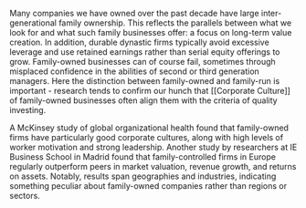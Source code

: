Many companies we have owned over the past decade have large inter-generational family ownership. This reflects the parallels between what we look for and what such family businesses offer: a focus on long-term value creation. In addition, durable dynastic firms typically avoid excessive leverage and use retained earnings rather than serial equity offerings to grow. Family-owned businesses can of course fail, sometimes through misplaced confidence in the abilities of second or third generation managers. Here the distinction between family-owned and family-run is important - research tends to confirm our hunch that [[Corporate Culture]] of family-owned businesses often align them with the criteria of quality investing.

A McKinsey study of global organizational health found that family-owned firms have particularly good corporate cultures, along with high levels of worker motivation and strong leadership.  Another study by researchers at IE Business School in Madrid found that family-controlled firms in Europe regularly outperform peers in market valuation, revenue growth, and returns on assets. Notably, results span geographies and industries, indicating something peculiar about family-owned companies rather than regions or sectors.